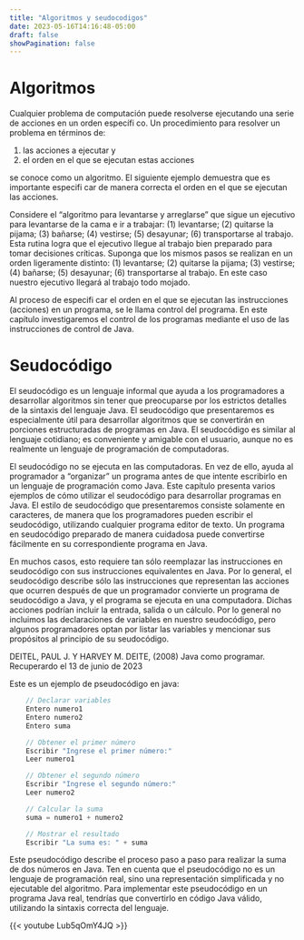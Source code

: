```yaml
---
title: "Algoritmos y seudocodigos"
date: 2023-05-16T14:16:48-05:00
draft: false
showPagination: false
---
```

# Algoritmos

Cualquier problema de computación puede resolverse ejecutando una serie de acciones en un orden específi co. 
Un procedimiento para resolver un problema en términos de:
    <ol>
        <li> las acciones a ejecutar y </li>
        <li> el orden en el que se ejecutan estas acciones </li>
    </ol>
se conoce como un algoritmo. El siguiente ejemplo demuestra que es importante especifi car de manera correcta 
el orden en el que se ejecutan las acciones.

Considere el “algoritmo para levantarse y arreglarse” que sigue un ejecutivo para levantarse de la cama e ir 
a trabajar: (1) levantarse; (2) quitarse la pijama; (3) bañarse; (4) vestirse; (5) desayunar; (6) transportarse al trabajo. Esta rutina logra que el ejecutivo llegue al trabajo bien preparado para tomar decisiones críticas. Suponga que los mismos pasos se realizan en un orden ligeramente distinto: (1) levantarse; (2) quitarse la pijama; (3) vestirse; (4) bañarse; (5) desayunar; (6) transportarse al trabajo. En este caso nuestro ejecutivo llegará al trabajo todo mojado.

Al proceso de especifi car el orden en el que se ejecutan las instrucciones (acciones) en un programa, se le llama control del programa. En este capítulo investigaremos el control de los programas mediante el uso de las instrucciones de control de Java.

# Seudocódigo

El seudocódigo es un lenguaje informal que ayuda a los programadores a desarrollar algoritmos sin tener que preocuparse por los estrictos detalles de la sintaxis del lenguaje Java. El seudocódigo que presentaremos es especialmente útil para desarrollar algoritmos que se convertirán en porciones estructuradas de programas en Java. El seudocódigo es similar al lenguaje cotidiano; es conveniente y amigable con el usuario, aunque no es realmente un lenguaje de programación de computadoras.

El seudocódigo no se ejecuta en las computadoras. En vez de ello, ayuda al programador a “organizar” un programa antes de que intente escribirlo en un lenguaje de programación como Java. Este capítulo presenta varios ejemplos de cómo utilizar el seudocódigo para desarrollar programas en Java.
El estilo de seudocódigo que presentaremos consiste solamente en caracteres, de manera que los programadores pueden escribir el seudocódigo, utilizando cualquier programa editor de texto. Un programa en seudocódigo preparado de manera cuidadosa puede convertirse fácilmente en su correspondiente programa en Java. 

En muchos casos, esto requiere tan sólo reemplazar las instrucciones en seudocódigo con sus instrucciones equivalentes en Java.
Por lo general, el seudocódigo describe sólo las instrucciones que representan las acciones que ocurren después de que un programador convierte un programa de seudocódigo a Java, y el programa se ejecuta en una computadora. Dichas acciones podrían incluir la entrada, salida o un cálculo. Por lo general no incluimos las declaraciones de variables en nuestro seudocódigo, pero algunos programadores optan por listar las variables y mencionar sus propósitos al principio de su seudocódigo.

DEITEL, PAUL J. Y HARVEY M. DEITE, (2008) Java como programar. Recuperardo el 13 de junio de 2023

Este es un ejemplo de pseudocódigo en java:
``` java
    // Declarar variables
    Entero numero1
    Entero numero2
    Entero suma

    // Obtener el primer número
    Escribir "Ingrese el primer número:"
    Leer numero1

    // Obtener el segundo número
    Escribir "Ingrese el segundo número:"
    Leer numero2

    // Calcular la suma
    suma = numero1 + numero2

    // Mostrar el resultado
    Escribir "La suma es: " + suma
```
Este pseudocódigo describe el proceso paso a paso para realizar la suma de dos números en Java. Ten en cuenta que el pseudocódigo no es un lenguaje de programación real, sino una representación simplificada y no ejecutable del algoritmo. Para implementar este pseudocódigo en un programa Java real, tendrías que convertirlo en código Java válido, utilizando la sintaxis correcta del lenguaje.

{{< youtube Lub5qOmY4JQ >}}